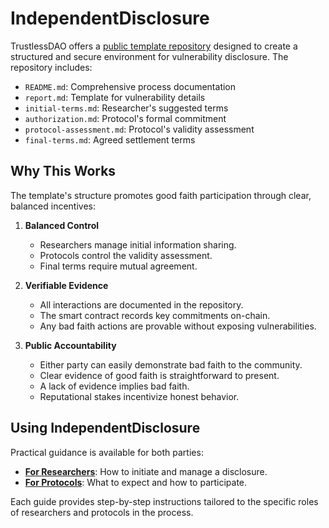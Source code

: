 # IndependentDisclosure

TrustlessDAO offers a [public template repository](https://github.com/TrustlessDAO/independent-disclosure) designed to create a structured and secure environment for vulnerability disclosure. The repository includes:

- `README.md`: Comprehensive process documentation  
- `report.md`: Template for vulnerability details  
- `initial-terms.md`: Researcher's suggested terms  
- `authorization.md`: Protocol's formal commitment  
- `protocol-assessment.md`: Protocol's validity assessment  
- `final-terms.md`: Agreed settlement terms  

## Why This Works

The template's structure promotes good faith participation through clear, balanced incentives:

1. **Balanced Control**  
   - Researchers manage initial information sharing.  
   - Protocols control the validity assessment.  
   - Final terms require mutual agreement.

2. **Verifiable Evidence**  
   - All interactions are documented in the repository.  
   - The smart contract records key commitments on-chain.  
   - Any bad faith actions are provable without exposing vulnerabilities.

3. **Public Accountability**  
   - Either party can easily demonstrate bad faith to the community.  
   - Clear evidence of good faith is straightforward to present.  
   - A lack of evidence implies bad faith.  
   - Reputational stakes incentivize honest behavior.

## Using IndependentDisclosure

Practical guidance is available for both parties:

- **[For Researchers](./guides/researcher.md)**: How to initiate and manage a disclosure.  
- **[For Protocols](./guides/protocol.md)**: What to expect and how to participate.  

Each guide provides step-by-step instructions tailored to the specific roles of researchers and protocols in the process.
